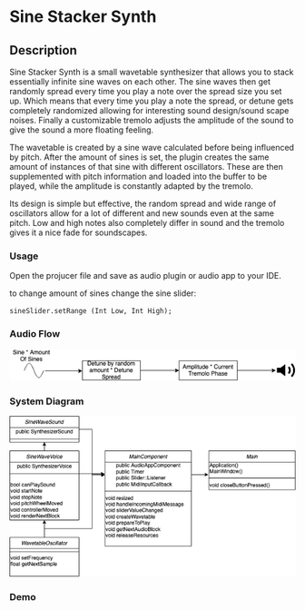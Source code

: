# Sine Stacker Synth

## Description

Sine Stacker Synth is a small wavetable synthesizer that allows you to stack
essentially infinite sine waves on each other. The sine waves then get randomly
spread every time you play a note over the spread size you set up. Which means
that every time you play a note the spread, or detune gets completely randomized
allowing for interesting sound design/sound scape noises. Finally a customizable
tremolo adjusts the amplitude of the sound to give the sound a more floating
feeling.

The wavetable is created by a sine wave calculated before being influenced by
pitch. After the amount of sines is set, the plugin creates the same amount of
instances of that sine with different oscillators. These are then supplemented
with pitch information and loaded into the buffer to be played, while the
amplitude is constantly adapted by the tremolo.

Its design is simple but effective, the random spread and wide range of
oscillators allow for a lot of different and new sounds even at the same pitch.
Low and high notes also completely differ in sound and the tremolo gives it a
nice fade for soundscapes.

### Usage

Open the projucer file and save as audio plugin or audio app to your IDE.

to change amount of sines change the sine slider:

```
sineSlider.setRange (Int Low, Int High);
```

### Audio Flow

![](images/AudioFlow.png)

### System Diagram

![](images/SystemDiagram.png)

### Demo
